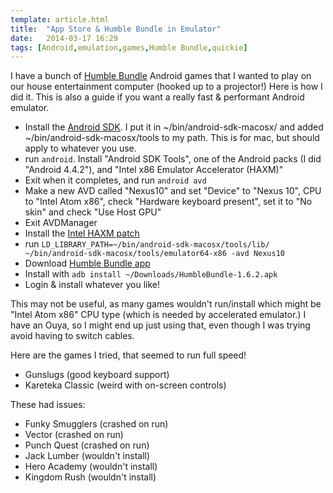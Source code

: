 ```yaml
---
template: article.html
title:  "App Store & Humble Bundle in Emulator"
date:   2014-03-17 16:29
tags: [Android,emulation,games,Humble Bundle,quickie]
---
```


I have a bunch of [Humble Bundle](https://www.humblebundle.com/) Android games that I wanted to play on our house entertainment computer (hooked up to a projector!) Here is how I did it. This is also a guide if you want a really fast & performant Android emulator.

*  Install the [Android SDK](http://developer.android.com/sdk/index.html). I put it in ~/bin/android-sdk-macosx/ and added ~/bin/android-sdk-macosx/tools to my path.  This is for mac, but should apply to whatever you use.
*  run `android`. Install "Android SDK Tools", one of the Android packs (I did "Android 4.4.2"), and "Intel x86 Emulator Accelerator (HAXM)"
*  Exit when it completes, and run `android avd`
*  Make a new AVD called "Nexus10" and set "Device" to "Nexus 10", CPU to "Intel Atom x86", check "Hardware keyboard present", set it to "No skin" and check "Use Host GPU"
*  Exit AVDManager
*  Install the [Intel HAXM patch](http://software.intel.com/en-us/android/articles/intel-hardware-accelerated-execution-manager)
*  run `LD_LIBRARY_PATH=~/bin/android-sdk-macosx/tools/lib/ ~/bin/android-sdk-macosx/tools/emulator64-x86 -avd Nexus10`
*  Download [Humble Bundle app](https://www.humblebundle.com/getapp)
*  Install with `adb install ~/Downloads/HumbleBundle-1.6.2.apk`
*  Login & install whatever you like!

This may not be useful, as many games wouldn't run/install which might be "Intel Atom x86" CPU type (which is needed by accelerated emulator.) I have an Ouya, so I might end up just using that, even though I was trying avoid having to switch cables.

Here are the games I tried, that seemed to run full speed!

*  Gunslugs (good keyboard support)
*  Kareteka Classic (weird with on-screen controls)

These had issues:

*  Funky Smugglers (crashed on run)
*  Vector (crashed on run)
*  Punch Quest (crashed on run)
*  Jack Lumber (wouldn't install)
*  Hero Academy (wouldn't install)
*  Kingdom Rush (wouldn't install)